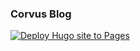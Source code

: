 ### Corvus Blog ###

[![Deploy Hugo site to Pages](https://github.com/tashikomaaa/corvusblog/actions/workflows/main.yml/badge.svg?event=deployment_status)](https://github.com/tashikomaaa/corvusblog/actions/workflows/main.yml)
